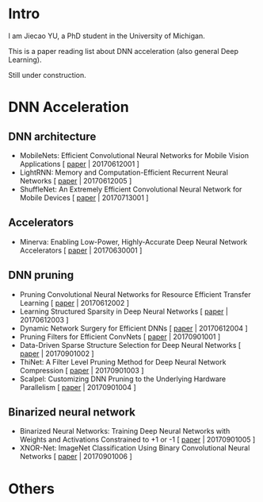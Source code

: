 # Intro

I am Jiecao YU, a PhD student in the University of Michigan.

This is a paper reading list about DNN acceleration (also general Deep Learning).

Still under construction.


# DNN Acceleration
## DNN architecture
- MobileNets: Efficient Convolutional Neural Networks for Mobile Vision Applications
[ [paper](https://arxiv.org/pdf/1704.04861.pdf) | 20170612001 ]
- LightRNN: Memory and Computation-Efficient Recurrent Neural Networks
[ [paper](https://arxiv.org/pdf/1610.09893.pdf) | 20170612005 ]
- ShuffleNet: An Extremely Efficient Convolutional Neural Network for Mobile Devices
[ [paper](https://128.84.21.199/abs/1707.01083) | 20170713001 ]

## Accelerators
- Minerva: Enabling Low-Power, Highly-Accurate Deep Neural Network Accelerators
[ [paper](http://vlsiarch.eecs.harvard.edu/wp-content/uploads/2016/05/reagen_isca16.pdf) | 20170630001 ]

## DNN pruning
- Pruning Convolutional Neural Networks for Resource Efficient Transfer Learning
[ [paper](https://arxiv.org/pdf/1611.06440.pdf) | 20170612002 ]
- Learning Structured Sparsity in Deep Neural Networks
[ [paper](https://arxiv.org/pdf/1608.03665.pdf) | 20170612003 ]
- Dynamic Network Surgery for Efficient DNNs
[ [paper](https://arxiv.org/pdf/1608.04493.pdf) | 20170612004 ]
- Pruning Filters for Efficient ConvNets
[ [paper](https://arxiv.org/pdf/1608.08710.pdf) | 20170901001 ]
- Data-Driven Sparse Structure Selection for Deep Neural Networks
[ [paper](https://arxiv.org/pdf/1707.01213.pdf) | 20170901002 ]
- ThiNet: A Filter Level Pruning Method for Deep Neural Network Compression
[ [paper](http://lamda.nju.edu.cn/luojh/project/ThiNet_ICCV17/ThiNet_ICCV17.html) | 20170901003 ]
- Scalpel: Customizing DNN Pruning to the Underlying Hardware Parallelism
[ [paper](http://www-personal.umich.edu/~jiecaoyu/papers/jiecaoyu-isca17.pdf) | 20170901004 ]

## Binarized neural network
- Binarized Neural Networks: Training Deep Neural Networks with Weights and Activations Constrained to +1 or -1
[ [paper](https://arxiv.org/pdf/1602.02830.pdf) | 20170901005 ]
- XNOR-Net: ImageNet Classification Using Binary Convolutional Neural Networks
[ [paper](https://arxiv.org/pdf/1603.05279.pdf) | 20170901006 ]

# Others
